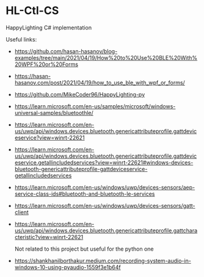 # HL-Ctl-CS
HappyLighting C# implementation


Useful links:
- https://github.com/hasan-hasanov/blog-examples/tree/main/2021/04/19/How%20to%20Use%20BLE%20With%20WPF%20or%20Forms
- https://hasan-hasanov.com/post/2021/04/19/how_to_use_ble_with_wpf_or_forms/
- https://github.com/MikeCoder96/HappyLighting-py
- https://learn.microsoft.com/en-us/samples/microsoft/windows-universal-samples/bluetoothle/
- https://learn.microsoft.com/en-us/uwp/api/windows.devices.bluetooth.genericattributeprofile.gattdeviceservice?view=winrt-22621
- https://learn.microsoft.com/en-us/uwp/api/windows.devices.bluetooth.genericattributeprofile.gattdeviceservice.getallincludedservices?view=winrt-22621#windows-devices-bluetooth-genericattributeprofile-gattdeviceservice-getallincludedservices
- https://learn.microsoft.com/en-us/windows/uwp/devices-sensors/aep-service-class-ids#bluetooth-and-bluetooth-le-services
- https://learn.microsoft.com/en-us/windows/uwp/devices-sensors/gatt-client
- https://learn.microsoft.com/en-us/uwp/api/windows.devices.bluetooth.genericattributeprofile.gattcharacteristic?view=winrt-22621

  Not related to this project but useful for the python one
- https://shankhanilborthakur.medium.com/recording-system-audio-in-windows-10-using-pyaudio-1559f3e1b64f
